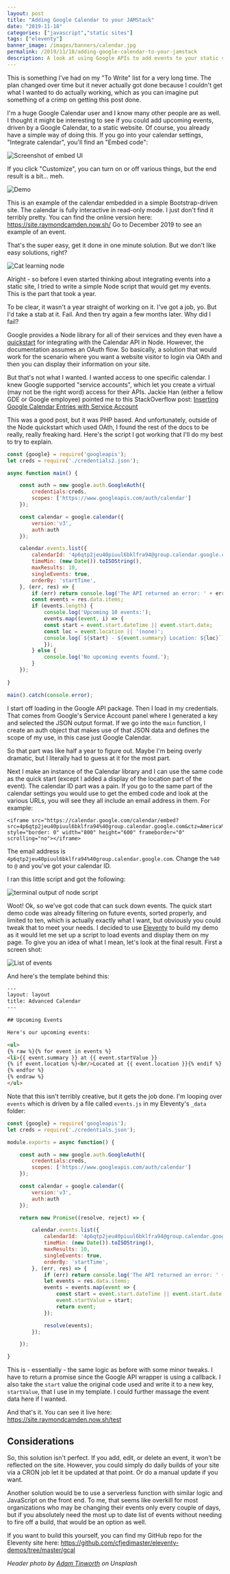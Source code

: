 ```yaml
---
layout: post
title: "Adding Google Calendar to your JAMStack"
date: "2019-11-18"
categories: ["javascript","static sites"]
tags: ["eleventy"]
banner_image: /images/banners/calendar.jpg
permalink: /2019/11/18/adding-google-calendar-to-your-jamstack
description: A look at using Google APIs to add events to your static site. 
---
```


This is something I've had on my "To Write" list for a very long time. The plan changed over time but it never actually got done because I couldn't get what I wanted to do actually working, which as you can imagine put something of a crimp on getting this post done.

I'm a huge Google Calendar user and I know many other people are as well. I thought it might be interesting to see if you could add upcoming events, driven by a Google Calendar, to a static website. Of course, you already have a simple way of doing this. If you go into your calendar settings, "Integrate calendar", you'll find an "Embed code":

<img src="https://static.raymondcamden.com/images/2019/11/gcal1.png" alt="Screenshot of embed UI" class="imgborder imgcenter">

If you click "Customize", you can turn on or off various things, but the end result is a bit... meh.

<img src="https://static.raymondcamden.com/images/2019/11/gcal2.png" alt="Demo" class="imgborder imgcenter">

This is an example of the calendar embedded in a simple Bootstrap-driven site. The calendar is fully interactive in read-only mode. I just don't find it terribly pretty. You can find the online version here: <https://site.raymondcamden.now.sh/> Go to December 2019 to see an example of an event.

That's the super easy, get it done in one minute solution. But we don't like easy solutions, right?

<img src="https://static.raymondcamden.com/images/2019/11/gcal3.jpg" alt="Cat learning node" class="imgborder imgcenter">

Alright - so before I even started thinking about integrating events into a static site, I tried to write a simple Node script that would get my events. This is the part that took a year.

To be clear, it wasn't a year straight of working on it. I've got a job, yo. But I'd take a stab at it. Fail. And then try again a few months later. Why did I fail?

Google provides a Node library for all of their services and they even have a [quickstart](https://developers.google.com/calendar/quickstart/nodejs) for integrating with the Calendar API in Node. However, the documentation assumes an OAuth flow. So basically, a solution that would work for the scenario where you want a website visitor to login via OAth and then you can display their information on your site. 

But that's not what I wanted. I wanted access to one specific calendar. I knew Google supported "service accounts", which let you create a virtual (may not be the right word) access for their APIs. Jackie Han (either a fellow GDE or Google employee) pointed me to this StackOverflow post: [Inserting Google Calendar Entries with Service Account](https://stackoverflow.com/questions/26064095/inserting-google-calendar-entries-with-service-account/26067547#26067547)

This was a good post, but it was PHP based. And unfortunately, outside of the Node quickstart which used OAth, I found the rest of the docs to be really, really freaking hard. Here's the script I got working that I'll do my best to try to explain.

```js
const {google} = require('googleapis');
let creds = require('./credentials2.json');

async function main() {

	const auth = new google.auth.GoogleAuth({
		credentials:creds,
		scopes: ['https://www.googleapis.com/auth/calendar']
	});

	const calendar = google.calendar({
		version:'v3',
		auth:auth
	});

	calendar.events.list({
		calendarId: '4p6qtp2jeu40piuul6bklfra94@group.calendar.google.com',
		timeMin: (new Date()).toISOString(),
		maxResults: 10,
		singleEvents: true,
		orderBy: 'startTime',
	}, (err, res) => {
		if (err) return console.log('The API returned an error: ' + err);
		const events = res.data.items;
		if (events.length) {
			console.log('Upcoming 10 events:');
			events.map((event, i) => {
			const start = event.start.dateTime || event.start.date;
			const loc = event.location || '(none)';
			console.log(`${start} - ${event.summary} Location: ${loc}`);
			});
		} else {
			console.log('No upcoming events found.');
		}
	});
	
}

main().catch(console.error);
```

I start off loading in the Google API package. Then I load in my credentials. That comes from Google's Service Account panel where I generated a key and selected the JSON output format. If we go into the `main` function, I create an auth object that makes use of that JSON data and defines the scope of my use, in this case just Google Calendar. 

So that part was like half a year to figure out. Maybe I'm being overly dramatic, but I literally had to guess at it for the most part. 

Next I make an instance of the Calendar library and I can use the same code as the quick start (except I added a display of the location part of the event). The calendar ID part was a pain. If you go to the same part of the calendar settings you would use to get the embed code and look at the various URLs, you will see they all include an email address in them. For example: 

	<iframe src="https://calendar.google.com/calendar/embed?src=4p6qtp2jeu40piuul6bklfra94%40group.calendar.google.com&ctz=America%2FChicago" style="border: 0" width="800" height="600" frameborder="0" scrolling="no"></iframe>

The email address is `4p6qtp2jeu40piuul6bklfra94%40group.calendar.google.com`. Change the `%40` to `@` and you've got your calendar ID. 

I ran this little script and got the following:

<img src="https://static.raymondcamden.com/images/2019/11/gcal4.jpg" alt="terminal output of node script" class="imgborder imgcenter">

Woot! Ok, so we've got code that can suck down events. The quick start demo code was already filtering on future events, sorted properly, and limited to ten, which is actually exactly what I want, but obviously you could tweak that to meet your needs. I decided to use [Eleventy](https://www.11ty.io/) to build my demo as it would let me set up a script to load events and display them on my page. To give you an idea of what I mean, let's look at the final result. First a screen shot:

<img src="https://static.raymondcamden.com/images/2019/11/gcal5.png" alt="List of events" class="imgborder imgcenter">

And here's the template behind this:

```html
---
layout: layout
title: Advanced Calendar
---

## Upcoming Events

Here's our upcoming events:

<ul>
{% raw %}{% for event in events %}
<li>{{ event.summary }} at {{ event.startValue }}
{% if event.location %}<br/>Located at {{ event.location }}{% endif %}
{% endfor %}
{% endraw %}
</ul>
```

Note that this isn't terribly creative, but it gets the job done. I'm looping over `events` which is driven by a file called `events.js` in my Eleventy's `_data` folder:

```js
const {google} = require('googleapis');
let creds = require('./credentials.json');

module.exports = async function() {

	const auth = new google.auth.GoogleAuth({
		credentials:creds,
		scopes: ['https://www.googleapis.com/auth/calendar']
	});

	const calendar = google.calendar({
		version:'v3',
		auth:auth
	});

	return new Promise((resolve, reject) => {

		calendar.events.list({
			calendarId: '4p6qtp2jeu40piuul6bklfra94@group.calendar.google.com',
			timeMin: (new Date()).toISOString(),
			maxResults: 10,
			singleEvents: true,
			orderBy: 'startTime',
		}, (err, res) => {
			if (err) return console.log('The API returned an error: ' + err);
			let events = res.data.items;
			events = events.map(event => {
				const start = event.start.dateTime || event.start.date;
				event.startValue = start;
				return event;
			});

			resolve(events);
		});

	});

}
```

This is - essentially - the same logic as before with some minor tweaks. I have to return a promise since the Google API wrapper is using a callback. I also take the `start` value the original code used and write it to a new key, `startValue`, that I use in my template. I could further massage the event data here if I wanted. 

And that's it. You can see it live here: <https://site.raymondcamden.now.sh/test>

## Considerations

So, this solution isn't perfect. If you add, edit, or delete an event, it won't be reflected on the site. However, you could simply do daily builds of your site via a CRON job let it be updated at that point. Or do a manual update if you want.

Another solution would be to use a serverless function with similar logic and JavaScript on the front end. To me, that seems like overkill for most organizations who may be changing their events only every couple of days, but if you absolutely need the most up to date list of events without needing to fire off a build, that would be an option as well. 

If you want to build this yourself, you can find my GitHub repo for the Eleventy site here: <https://github.com/cfjedimaster/eleventy-demos/tree/master/gcal>

 <i>Header photo by <a href="https://unsplash.com/@adders?utm_source=unsplash&utm_medium=referral&utm_content=creditCopyText">Adam Tinworth</a> on Unsplash</i>

